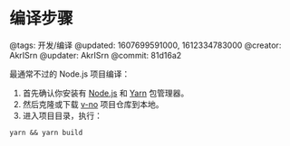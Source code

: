 # 编译步骤

@tags: 开发/编译
@updated: 1607699591000, 1612334783000
@creator: AkrISrn
@updater: AkrISrn
@commit: 81d16a2

最通常不过的 Node.js 项目编译：

1. 首先确认你安装有 [Node.js](https://nodejs.org/zh-cn/download/) 和 [Yarn](https://yarnpkg.com/getting-started/install) 包管理器。
1. 然后克隆或下载 [v-no](https://github.com/akrisrn/v-no) 项目仓库到本地。
1. 进入项目目录，执行：

```shell
yarn && yarn build
```
